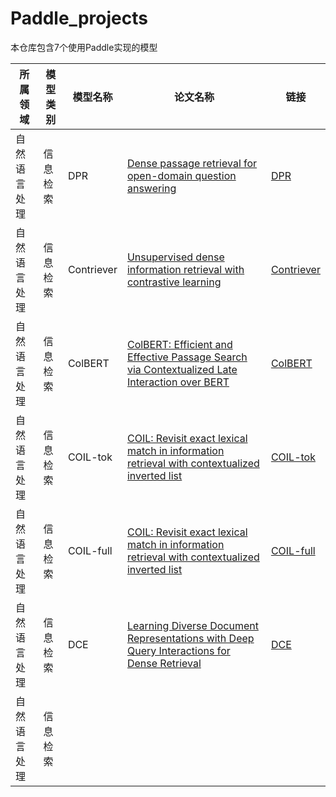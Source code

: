 # Paddle_projects

本仓库包含7个使用Paddle实现的模型

| 所属领域       | 模型类别   | 模型名称   | 论文名称                                                                 | 链接                  |
| ------------- | -------- | -------- | -------------------------------------------------------------------- | -------------------- |
| 自然语言处理    | 信息检索   | DPR      | [Dense passage retrieval for open-domain question answering](https://paperswithcode.com/paper/dense-passage-retrieval-for-open-domain) | [DPR](./DPR/)        |
| 自然语言处理    | 信息检索   | Contriever | [Unsupervised dense information retrieval with contrastive learning](https://paperswithcode.com/paper/towards-unsupervised-dense-information) | [Contriever](./Contriever/) |
| 自然语言处理    | 信息检索   | ColBERT | [ColBERT: Efficient and Effective Passage Search via Contextualized Late Interaction over BERT](https://paperswithcode.com/paper/colbert-efficient-and-effective-passage) | [ColBERT](./ColBERT/) |
| 自然语言处理    | 信息检索   | COIL-tok | [COIL: Revisit exact lexical match in information retrieval with contextualized inverted list](https://paperswithcode.com/paper/coil-revisit-exact-lexical-match-in) | [COIL-tok](./COIL-tok/) |
| 自然语言处理    | 信息检索   | COIL-full | [COIL: Revisit exact lexical match in information retrieval with contextualized inverted list](https://paperswithcode.com/paper/coil-revisit-exact-lexical-match-in) | [COIL-full](./COIL-full/) |
| 自然语言处理    | 信息检索   | DCE | [Learning Diverse Document Representations with Deep Query Interactions for Dense Retrieval](https://paperswithcode.com/paper/learning-diverse-document-representations) | [DCE](./DCE/) |
| 自然语言处理    | 信息检索   |
